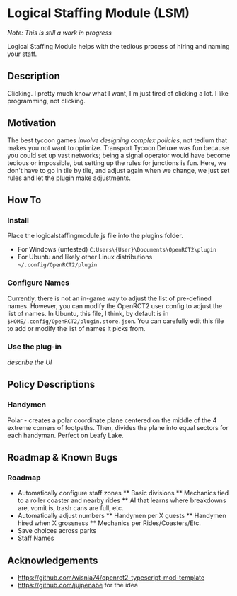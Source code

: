 # Logical Staffing Module (LSM)

*Note: This is still a work in progress*

Logical Staffing Module helps with the tedious process of hiring and naming your staff.

## Description

Clicking. I pretty much know what I want, I'm just tired of clicking a lot. I like programming, not clicking.

## Motivation

The best tycoon games *involve designing complex policies*, not tedium that makes you not want to optimize. Transport Tycoon Deluxe was fun because you could set up vast networks; being a signal operator would have become tedious or impossible, but setting up the rules for junctions is fun. Here, we don't have to go in tile by tile, and adjust again when we change, we just set rules and let the plugin make adjustments.

## How To

### Install

Place the logicalstaffingmodule.js file into the plugins folder.
* For Windows (untested) `C:Users\{User}\Documents\OpenRCT2\plugin`
* For Ubuntu and likely other Linux distributions `~/.config/OpenRCT2/plugin`

### Configure Names

Currently, there is not an in-game way to adjust the list of pre-defined names. However, you can modify the OpenRCT2 user config to
adjust the list of names. In Ubuntu, this file, I think, by default is in `$HOME/.config/OpenRCT2/plugin.store.json`. You can carefully
edit this file to add or modify the list of names it picks from.

### Use the plug-in

*describe the UI*

## Policy Descriptions

### Handymen

Polar - creates a polar coordinate plane centered on the middle of the 4 extreme corners of footpaths. Then, divides the plane into equal sectors for each handyman. Perfect on Leafy Lake.

## Roadmap & Known Bugs

### Roadmap

* Automatically configure staff zones
** Basic divisions
** Mechanics tied to a roller coaster and nearby rides
** AI that learns where breakdowns are, vomit is, trash cans are full, etc.
* Automatically adjust numbers
** Handymen per X guests
** Handymen hired when X grossness
** Mechanics per Rides/Coasters/Etc.
* Save choices across parks
* Staff Names

## Acknowledgements

* https://github.com/wisnia74/openrct2-typescript-mod-template
* https://github.com/jujpenabe for the idea
